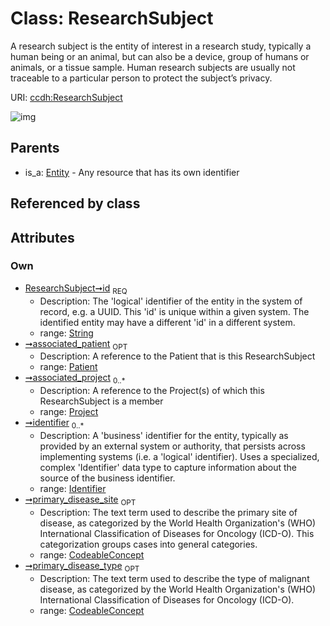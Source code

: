 
# Class: ResearchSubject


A research subject is the entity of interest in a research study, typically a human being or an animal, but can also be a device, group of humans or animals, or a tissue sample. Human research subjects are usually not traceable to a particular person to protect the subject’s privacy.

URI: [ccdh:ResearchSubject](https://example.org/ccdh/ResearchSubject)


![img](http://yuml.me/diagram/nofunky;dir:TB/class/[Patient]<associated_patient%200..1-%20[ResearchSubject&#124;id(pk):string],[CodeableConcept]<primary_disease_site%200..1-++[ResearchSubject],[CodeableConcept]<primary_disease_type%200..1-++[ResearchSubject],[Project]<associated_project%200..*-%20[ResearchSubject],[Identifier]<identifier%200..*-++[ResearchSubject],[Entity]^-[ResearchSubject],[Project],[Patient],[Identifier],[Entity],[CodeableConcept])

## Parents

 *  is_a: [Entity](../classes/Entity.md) - Any resource that has its own identifier

## Referenced by class


## Attributes


### Own

 * [ResearchSubject➞id](../slots/ResearchSubject_id.md)  <sub>REQ</sub>
     * Description: The 'logical' identifier of the entity in the system of record, e.g. a UUID.  This 'id' is unique within a given system. The identified entity may have a different 'id' in a different system.
     * range: [String](../types/String.md)
 * [➞associated_patient](../slots/researchSubject__associated_patient.md)  <sub>OPT</sub>
     * Description: A reference to the Patient that is this ResearchSubject
     * range: [Patient](../classes/Patient.md)
 * [➞associated_project](../slots/researchSubject__associated_project.md)  <sub>0..*</sub>
     * Description: A reference to the Project(s) of which this ResearchSubject is a member
     * range: [Project](../classes/Project.md)
 * [➞identifier](../slots/researchSubject__identifier.md)  <sub>0..*</sub>
     * Description: A 'business' identifier for the entity, typically as provided by an external system or authority, that persists across implementing systems  (i.e. a  'logical' identifier). Uses a specialized, complex 'Identifier' data type to capture information about the source of the business identifier. 
     * range: [Identifier](../classes/Identifier.md)
 * [➞primary_disease_site](../slots/researchSubject__primary_disease_site.md)  <sub>OPT</sub>
     * Description: The text term used to describe the primary site of disease, as categorized by the World Health Organization's (WHO) International Classification of Diseases for Oncology (ICD-O). This categorization groups cases into general categories.
     * range: [CodeableConcept](../classes/CodeableConcept.md)
 * [➞primary_disease_type](../slots/researchSubject__primary_disease_type.md)  <sub>OPT</sub>
     * Description: The text term used to describe the type of malignant disease, as categorized by the World Health Organization's (WHO) International Classification of Diseases for Oncology (ICD-O). 
     * range: [CodeableConcept](../classes/CodeableConcept.md)
